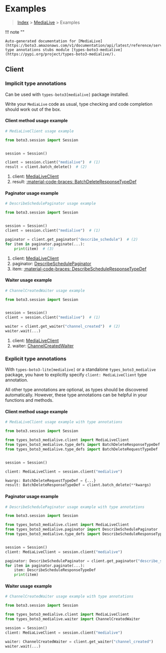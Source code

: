 # Examples

> [Index](../README.md) > [MediaLive](./README.md) > Examples

!!! note ""

    Auto-generated documentation for [MediaLive](https://boto3.amazonaws.com/v1/documentation/api/latest/reference/services/medialive.html#medialive)
    type annotations stubs module [types-boto3-medialive](https://pypi.org/project/types-boto3-medialive/).

## Client

### Implicit type annotations

Can be used with `types-boto3[medialive]` package installed.

Write your `MediaLive` code as usual,
type checking and code completion should work out of the box.


#### Client method usage example

```python
# MediaLiveClient usage example

from boto3.session import Session


session = Session()

client = session.client("medialive")  # (1)
result = client.batch_delete()  # (2)
```

1. client: [MediaLiveClient](./client.md)
2. result: [:material-code-braces: BatchDeleteResponseTypeDef](./type_defs.md#batchdeleteresponsetypedef)



#### Paginator usage example

```python
# DescribeSchedulePaginator usage example

from boto3.session import Session


session = Session()
client = session.client("medialive")  # (1)

paginator = client.get_paginator("describe_schedule")  # (2)
for item in paginator.paginate(...):
    print(item)  # (3)
```

1. client: [MediaLiveClient](./client.md)
2. paginator: [DescribeSchedulePaginator](./paginators.md#describeschedulepaginator)
3. item: [:material-code-braces: DescribeScheduleResponseTypeDef](./type_defs.md#describescheduleresponsetypedef)



#### Waiter usage example

```python
# ChannelCreatedWaiter usage example

from boto3.session import Session


session = Session()
client = session.client("medialive")  # (1)

waiter = client.get_waiter("channel_created")  # (2)
waiter.wait(...)
```

1. client: [MediaLiveClient](./client.md)
2. waiter: [ChannelCreatedWaiter](./waiters.md#channelcreatedwaiter)


### Explicit type annotations

With `types-boto3-lite[medialive]`
or a standalone `types_boto3_medialive` package, you have to explicitly specify `client: MediaLiveClient` type annotation.

All other type annotations are optional, as types should be discovered automatically.
However, these type annotations can be helpful in your functions and methods.


#### Client method usage example

```python
# MediaLiveClient usage example with type annotations

from boto3.session import Session

from types_boto3_medialive.client import MediaLiveClient
from types_boto3_medialive.type_defs import BatchDeleteResponseTypeDef
from types_boto3_medialive.type_defs import BatchDeleteRequestTypeDef


session = Session()

client: MediaLiveClient = session.client("medialive")

kwargs: BatchDeleteRequestTypeDef = {...}
result: BatchDeleteResponseTypeDef = client.batch_delete(**kwargs)
```



#### Paginator usage example

```python
# DescribeSchedulePaginator usage example with type annotations

from boto3.session import Session

from types_boto3_medialive.client import MediaLiveClient
from types_boto3_medialive.paginator import DescribeSchedulePaginator
from types_boto3_medialive.type_defs import DescribeScheduleResponseTypeDef


session = Session()
client: MediaLiveClient = session.client("medialive")

paginator: DescribeSchedulePaginator = client.get_paginator("describe_schedule")
for item in paginator.paginate(...):
    item: DescribeScheduleResponseTypeDef
    print(item)
```



#### Waiter usage example

```python
# ChannelCreatedWaiter usage example with type annotations

from boto3.session import Session

from types_boto3_medialive.client import MediaLiveClient
from types_boto3_medialive.waiter import ChannelCreatedWaiter

session = Session()
client: MediaLiveClient = session.client("medialive")

waiter: ChannelCreatedWaiter = client.get_waiter("channel_created")
waiter.wait(...)
```



